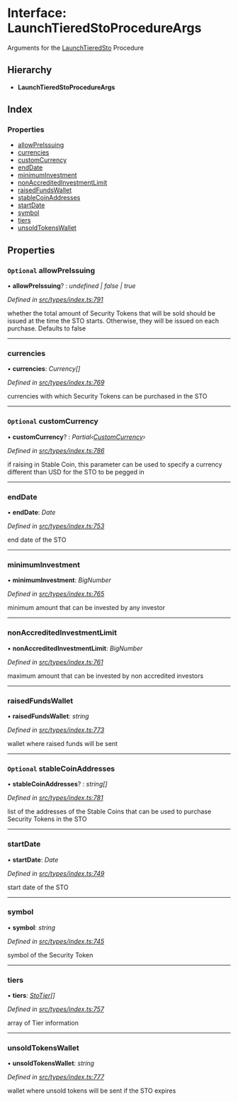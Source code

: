 # Interface: LaunchTieredStoProcedureArgs

Arguments for the [LaunchTieredSto](../enums/_types_index_.proceduretype.md#launchtieredsto) Procedure

## Hierarchy

* **LaunchTieredStoProcedureArgs**

## Index

### Properties

* [allowPreIssuing](_types_index_.launchtieredstoprocedureargs.md#optional-allowpreissuing)
* [currencies](_types_index_.launchtieredstoprocedureargs.md#currencies)
* [customCurrency](_types_index_.launchtieredstoprocedureargs.md#optional-customcurrency)
* [endDate](_types_index_.launchtieredstoprocedureargs.md#enddate)
* [minimumInvestment](_types_index_.launchtieredstoprocedureargs.md#minimuminvestment)
* [nonAccreditedInvestmentLimit](_types_index_.launchtieredstoprocedureargs.md#nonaccreditedinvestmentlimit)
* [raisedFundsWallet](_types_index_.launchtieredstoprocedureargs.md#raisedfundswallet)
* [stableCoinAddresses](_types_index_.launchtieredstoprocedureargs.md#optional-stablecoinaddresses)
* [startDate](_types_index_.launchtieredstoprocedureargs.md#startdate)
* [symbol](_types_index_.launchtieredstoprocedureargs.md#symbol)
* [tiers](_types_index_.launchtieredstoprocedureargs.md#tiers)
* [unsoldTokensWallet](_types_index_.launchtieredstoprocedureargs.md#unsoldtokenswallet)

## Properties

### `Optional` allowPreIssuing

• **allowPreIssuing**? : *undefined | false | true*

*Defined in [src/types/index.ts:791](https://github.com/PolymathNetwork/polymath-sdk/blob/fb8c7c9/src/types/index.ts#L791)*

whether the total amount of Security Tokens that will be sold should be issued at the time the STO starts.
Otherwise, they will be issued on each purchase. Defaults to false

___

###  currencies

• **currencies**: *Currency[]*

*Defined in [src/types/index.ts:769](https://github.com/PolymathNetwork/polymath-sdk/blob/fb8c7c9/src/types/index.ts#L769)*

currencies with which Security Tokens can be purchased in the STO

___

### `Optional` customCurrency

• **customCurrency**? : *Partial‹[CustomCurrency](_types_index_.customcurrency.md)›*

*Defined in [src/types/index.ts:786](https://github.com/PolymathNetwork/polymath-sdk/blob/fb8c7c9/src/types/index.ts#L786)*

if raising in Stable Coin,
this parameter can be used to specify a currency different than USD for the STO to be pegged in

___

###  endDate

• **endDate**: *Date*

*Defined in [src/types/index.ts:753](https://github.com/PolymathNetwork/polymath-sdk/blob/fb8c7c9/src/types/index.ts#L753)*

end date of the STO

___

###  minimumInvestment

• **minimumInvestment**: *BigNumber*

*Defined in [src/types/index.ts:765](https://github.com/PolymathNetwork/polymath-sdk/blob/fb8c7c9/src/types/index.ts#L765)*

minimum amount that can be invested by any investor

___

###  nonAccreditedInvestmentLimit

• **nonAccreditedInvestmentLimit**: *BigNumber*

*Defined in [src/types/index.ts:761](https://github.com/PolymathNetwork/polymath-sdk/blob/fb8c7c9/src/types/index.ts#L761)*

maximum amount that can be invested by non accredited investors

___

###  raisedFundsWallet

• **raisedFundsWallet**: *string*

*Defined in [src/types/index.ts:773](https://github.com/PolymathNetwork/polymath-sdk/blob/fb8c7c9/src/types/index.ts#L773)*

wallet where raised funds will be sent

___

### `Optional` stableCoinAddresses

• **stableCoinAddresses**? : *string[]*

*Defined in [src/types/index.ts:781](https://github.com/PolymathNetwork/polymath-sdk/blob/fb8c7c9/src/types/index.ts#L781)*

list of the addresses of the Stable Coins that can be used to purchase Security Tokens in the STO

___

###  startDate

• **startDate**: *Date*

*Defined in [src/types/index.ts:749](https://github.com/PolymathNetwork/polymath-sdk/blob/fb8c7c9/src/types/index.ts#L749)*

start date of the STO

___

###  symbol

• **symbol**: *string*

*Defined in [src/types/index.ts:745](https://github.com/PolymathNetwork/polymath-sdk/blob/fb8c7c9/src/types/index.ts#L745)*

symbol of the Security Token

___

###  tiers

• **tiers**: *[StoTier](_types_index_.stotier.md)[]*

*Defined in [src/types/index.ts:757](https://github.com/PolymathNetwork/polymath-sdk/blob/fb8c7c9/src/types/index.ts#L757)*

array of Tier information

___

###  unsoldTokensWallet

• **unsoldTokensWallet**: *string*

*Defined in [src/types/index.ts:777](https://github.com/PolymathNetwork/polymath-sdk/blob/fb8c7c9/src/types/index.ts#L777)*

wallet where unsold tokens will be sent if the STO expires
